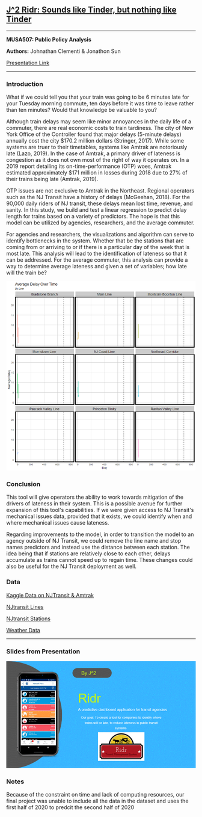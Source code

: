 ## [J^2 Ridr: Sounds like Tinder, but nothing like Tinder](https://jonathonsun03.github.io/portfolio/Projects/MUSA508_Final.html)

---

**MUSA507: Public Policy Analysis**

**Authors:** Johnathan Clementi & Jonathon Sun

[Presentation Link](https://www.youtube.com/watch?v=fKvH-xgyHvM)

---

### Introduction

What if we could tell you that your train was going to be 6 minutes late for your Tuesday morning commute, ten days before it was time to leave rather than ten minutes? Would that knowledge be valuable to you? 

Although train delays may seem like minor annoyances in the daily life of a commuter, there are real economic costs to train tardiness. The city of New York Office of the Controller found that major delays (5-minute delays) annually cost the city \$170.2 million dollars (Stringer, 2017). While some systems are truer to their timetables, systems like Amtrak are notoriously late (Lazo, 2019). In the case of Amtrak, a primary driver of lateness is congestion as it does not own most of the right of way it operates on. In a 2019 report detailing its on-time-performance (OTP) woes, Amtrak estimated approximately \$171 million in losses during 2018 due to 27% of their trains being late (Amtrak, 2019).

OTP issues are not exclusive to Amtrak in the Northeast. Regional operators such as the NJ Transit have a history of delays (McGeehan, 2018). For the 90,000 daily riders of NJ transit, these delays mean lost time, revenue, and sanity. In this study, we build and test a linear regression to predict delay length for trains based on a variety of predictors. The hope is that this model can be utilized by agencies, researchers, and the average commuter.

For agencies and researchers, the visualizations and algorithm can serve to identify bottlenecks in the system. Whether that be the stations that are coming from or arriving to or if there is a particular day of the week that is most late. This analysis will lead to the identification of lateness so that it can be addressed. For the average commuter, this analysis can provide a way to determine average lateness and given a set of variables; how late will the train be?

![alt text](LINE_NAME.gif)


### Conclusion
This tool will give operators the ability to work towards mitigation of the drivers of lateness in their system. This is a possible avenue for further expansion of this tool's capabilities. If we were given access to NJ Transit's mechanical issues data, provided that it exists, we could identify when and where mechanical issues cause lateness.   

Regarding improvements to the model, in order to transition the model to an agency outside of NJ Transit, we could remove the line name and stop names predictors and instead use the distance between each station. The idea being that if stations are relatively close to each other, delays accumulate as trains cannot speed up to regain time. These changes could also be useful for the NJ Transit deployment as well. 


### Data

[Kaggle Data on NJTransit & Amtrak](https://www.kaggle.com/pranavbadami/nj-transit-amtrak-nec-performance?select=2018_11.csv)

[NJtransit Lines](https://njogis-newjersey.opendata.arcgis.com/datasets/NJTRANSIT::rail-lines-of-nj-transit/explore?location=40.432892%2C-74.532212%2C8.95) 

[NJtransit Stations](https://njogis-newjersey.opendata.arcgis.com/datasets/NJTRANSIT::rail-stations-of-nj-transit/explore)

[Weather Data](https://cran.r-project.org/web/packages/riem/vignettes/riem_package.html)

---

### Slides from Presentation

![alt text](J_Squared_Delays.gif)

### Notes
Because of the constraint on time and lack of computing resources, our final project was unable to include all the data in the dataset and uses the first half of 2020 to predcit the second half of 2020


